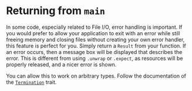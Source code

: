 # Returning from `main`

In some code, especially related to File I/O, error handling is
important. If you would prefer to allow your application to exit with an
error while still freeing memory and closing files without creating your
own error handler, this feature is perfect for you. Simply return a
`Result` from your function. If an error occurs, then a message box will
be displayed that describes the error. This is different from using
`.unwrap` or `.expect`, as resources will be properly released, and a
nicer error is shown.

You can allow this to work on arbitrary types. Follow the documentation
of the [`Termination`] trait.

[`Termination`]: https://docs.rs/ndless/*/ndless/process/trait.Termination.html

